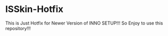 # ISSkin-Hotfix

This is Just Hotfix for Newer Version of INNO SETUP!!! So Enjoy to use this repository!!!
